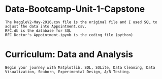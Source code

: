 # Data-Bootcamp-Unit-1-Capstone
	The kaggleV2-May-2016.csv file is the original file and I used SQL to adjust the data into Appointment.csv. 
	RFC.db is the database for SQL
	RFC Doctor's Appointment.ipynb is the coding file (python)
	
# Curriculum: Data and Analysis
	Begin your journey with Matplotlib, SQL, SQLite, Data Cleaning, Data Visualization, Seaborn, Experimental Design, A/B Testing.
